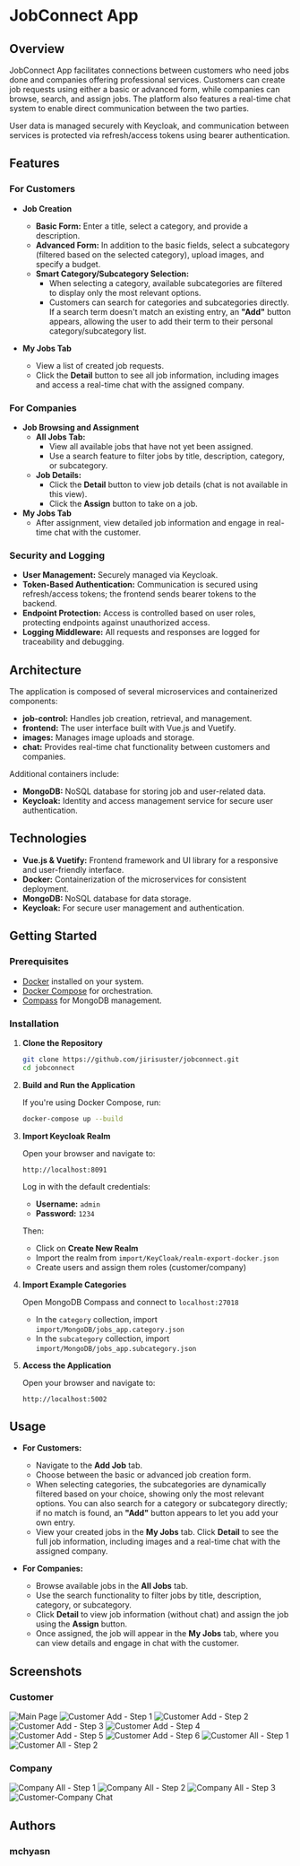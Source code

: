 # JobConnect App

## Overview

JobConnect App facilitates connections between customers who need jobs done and companies offering professional services. Customers can create job requests using either a basic or advanced form, while companies can browse, search, and assign jobs. The platform also features a real-time chat system to enable direct communication between the two parties.

User data is managed securely with Keycloak, and communication between services is protected via refresh/access tokens using bearer authentication.

## Features

### For Customers

- **Job Creation**
  - **Basic Form:** Enter a title, select a category, and provide a description.
  - **Advanced Form:** In addition to the basic fields, select a subcategory (filtered based on the selected category), upload images, and specify a budget.
  - **Smart Category/Subcategory Selection:**  
    - When selecting a category, available subcategories are filtered to display only the most relevant options.
    - Customers can search for categories and subcategories directly. If a search term doesn't match an existing entry, an **"Add"** button appears, allowing the user to add their term to their personal category/subcategory list.

- **My Jobs Tab**
  - View a list of created job requests.
  - Click the **Detail** button to see all job information, including images and access a real-time chat with the assigned company.

### For Companies

- **Job Browsing and Assignment**
  - **All Jobs Tab:**  
    - View all available jobs that have not yet been assigned.
    - Use a search feature to filter jobs by title, description, category, or subcategory.
  - **Job Details:**  
    - Click the **Detail** button to view job details (chat is not available in this view).
    - Click the **Assign** button to take on a job.
- **My Jobs Tab**
  - After assignment, view detailed job information and engage in real-time chat with the customer.

### Security and Logging

- **User Management:** Securely managed via Keycloak.
- **Token-Based Authentication:** Communication is secured using refresh/access tokens; the frontend sends bearer tokens to the backend.
- **Endpoint Protection:** Access is controlled based on user roles, protecting endpoints against unauthorized access.
- **Logging Middleware:** All requests and responses are logged for traceability and debugging.

## Architecture

The application is composed of several microservices and containerized components:

- **job-control:** Handles job creation, retrieval, and management.
- **frontend:** The user interface built with Vue.js and Vuetify.
- **images:** Manages image uploads and storage.
- **chat:** Provides real-time chat functionality between customers and companies.

Additional containers include:

- **MongoDB:** NoSQL database for storing job and user-related data.
- **Keycloak:** Identity and access management service for secure user authentication.

## Technologies

- **Vue.js & Vuetify:** Frontend framework and UI library for a responsive and user-friendly interface.
- **Docker:** Containerization of the microservices for consistent deployment.
- **MongoDB:** NoSQL database for data storage.
- **Keycloak:** For secure user management and authentication.

## Getting Started

### Prerequisites

- [Docker](https://www.docker.com/get-started) installed on your system.
- [Docker Compose](https://docs.docker.com/compose/) for orchestration.
- [Compass](https://www.mongodb.com/try/download/compass) for MongoDB management.

### Installation

1. **Clone the Repository**

    ```bash
    git clone https://github.com/jirisuster/jobconnect.git
    cd jobconnect
    ```

2. **Build and Run the Application**

    If you're using Docker Compose, run:

    ```bash
    docker-compose up --build
    ```

3. **Import Keycloak Realm**

    Open your browser and navigate to:

    ```
    http://localhost:8091
    ```

    Log in with the default credentials:
    
    - **Username:** `admin`
    - **Password:** `1234`
    
    Then:
    
    - Click on **Create New Realm**
    - Import the realm from `import/KeyCloak/realm-export-docker.json`
    - Create users and assign them roles (customer/company)

4. **Import Example Categories**

    Open MongoDB Compass and connect to `localhost:27018`
    
    - In the `category` collection, import `import/MongoDB/jobs_app.category.json`
    - In the `subcategory` collection, import `import/MongoDB/jobs_app.subcategory.json`

5. **Access the Application**

    Open your browser and navigate to:

    ```
    http://localhost:5002
    ```

## Usage

- **For Customers:**
  - Navigate to the **Add Job** tab.
  - Choose between the basic or advanced job creation form.
  - When selecting categories, the subcategories are dynamically filtered based on your choice, showing only the most relevant options. You can also search for a category or subcategory directly; if no match is found, an **"Add"** button appears to let you add your own entry.
  - View your created jobs in the **My Jobs** tab. Click **Detail** to see the full job information, including images and a real-time chat with the assigned company.

- **For Companies:**
  - Browse available jobs in the **All Jobs** tab.
  - Use the search functionality to filter jobs by title, description, category, or subcategory.
  - Click **Detail** to view job information (without chat) and assign the job using the **Assign** button.
  - Once assigned, the job will appear in the **My Jobs** tab, where you can view details and engage in chat with the customer.

## Screenshots

### Customer

![Main Page](screenshots/main_page.png)
![Customer Add - Step 1](screenshots/customer_add_1.png)
![Customer Add - Step 2](screenshots/customer_add_2.png)
![Customer Add - Step 3](screenshots/customer_add_3.png)
![Customer Add - Step 4](screenshots/customer_add_4.png)
![Customer Add - Step 5](screenshots/customer_add_5.png)
![Customer Add - Step 6](screenshots/customer_add_6.png)
![Customer All - Step 1](screenshots/customer_all_1.png)
![Customer All - Step 2](screenshots/customer_all_2.png)

### Company

![Company All - Step 1](screenshots/company_all_1.png)
![Company All - Step 2](screenshots/company_all_2.png)
![Company All - Step 3](screenshots/company_all_3.png)
![Customer-Company Chat](screenshots/customer_company_chat.png)

## Authors  
### mchyasn